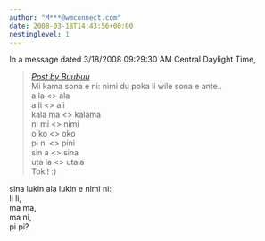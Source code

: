 ```yaml
---
author: "M***@wmconnect.com"
date: 2008-03-18T14:43:56+00:00
nestinglevel: 1
---
```

In a message dated 3/18/2008 09:29:30 AM Central Daylight Time,  

> [_Post by Buubuu_](/EabmoiDC#post1)  
> Mi kama sona e ni: nimi du poka li wile sona e ante..  
> a la <> ala  
> a li <> ali  
> kala ma <> kalama  
> ni mi <> nimi  
> o ko <> oko  
> pi ni <> pini  
> sin a <> sina  
> uta la <> utala  
> Toki! :)  
> 

sina lukin ala lukin e nimi ni:  
li li,  
ma ma,  
ma ni,  
pi pi? </HTML>